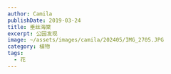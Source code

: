 ```yaml
---
author: Camila
publishDate: 2019-03-24
title: 垂丝海棠
excerpt: 公园发现
image: ~/assets/images/camila/202405/IMG_2705.JPG
category: 植物
tags:
  - 花
---
```

